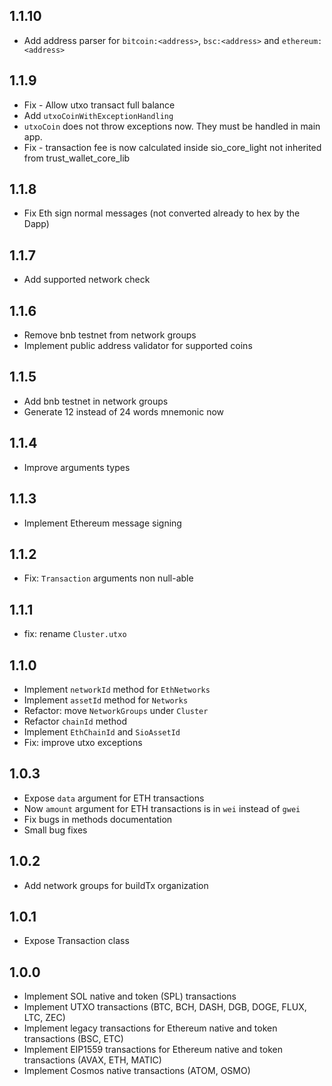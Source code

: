 ## 1.1.10
* Add address parser for `bitcoin:<address>`, `bsc:<address>` and `ethereum:<address>`
## 1.1.9
* Fix - Allow utxo transact full balance
* Add `utxoCoinWithExceptionHandling`
* `utxoCoin` does not throw exceptions now. They must be handled in main app.
* Fix - transaction fee is now calculated inside sio_core_light not inherited from trust_wallet_core_lib
## 1.1.8
* Fix Eth sign normal messages (not converted already to hex by the Dapp)
## 1.1.7
* Add supported network check
## 1.1.6
* Remove bnb testnet from network groups
* Implement public address validator for supported coins
## 1.1.5
* Add bnb testnet in network groups
* Generate 12 instead of 24 words mnemonic now
## 1.1.4
* Improve arguments types
## 1.1.3
* Implement Ethereum message signing
## 1.1.2
* Fix: `Transaction` arguments non null-able
## 1.1.1
* fix: rename `Cluster.utxo`
## 1.1.0
* Implement `networkId` method for `EthNetworks`
* Implement `assetId` method for `Networks`
* Refactor: move `NetworkGroups` under `Cluster`
* Refactor `chainId` method
* Implement `EthChainId` and `SioAssetId`
* Fix: improve utxo exceptions
## 1.0.3
* Expose `data` argument for ETH transactions
* Now `amount` argument for ETH transactions is in `wei` instead of `gwei`
* Fix bugs in methods documentation
* Small bug fixes
## 1.0.2
* Add network groups for buildTx organization
## 1.0.1
* Expose Transaction class
## 1.0.0
* Implement SOL native and token (SPL) transactions
* Implement UTXO transactions (BTC, BCH, DASH, DGB, DOGE, FLUX, LTC, ZEC)
* Implement legacy transactions for Ethereum native and token transactions (BSC, ETC)
* Implement EIP1559 transactions for Ethereum native and token transactions (AVAX, ETH, MATIC)
* Implement Cosmos native transactions (ATOM, OSMO)
  